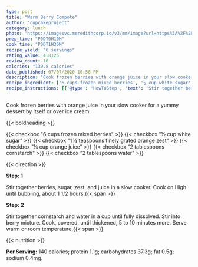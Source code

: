 ```yaml
---
type: post
title: "Warm Berry Compote"
author: "cupcakeproject"
category: lunch
photo: "https://imagesvc.meredithcorp.io/v3/mm/image?url=https%3A%2F%2Fimages.media-allrecipes.com%2Fuserphotos%2F4460178.jpg"
prep_time: "P0DT0H10M"
cook_time: "P0DT1H35M"
recipe_yield: "6 servings"
rating_value: 4.8125
review_count: 16
calories: "139.8 calories"
date_published: 07/07/2020 10:58 PM
description: "Cook frozen berries with orange juice in your slow cooker for a yummy dessert by itself or over ice cream."
recipe_ingredient: ['6 cups frozen mixed berries', '½ cup white sugar', '1\u2009½ teaspoons finely grated orange zest', '¼ cup orange juice', '2 tablespoons cornstarch', '2 tablespoons water']
recipe_instructions: [{'@type': 'HowToStep', 'text': 'Stir together berries, sugar, zest, and juice in a slow cooker. Cook on High until bubbling, about 1 1/2 hours.\n'}, {'@type': 'HowToStep', 'text': 'Stir together cornstarch and water in a cup until fully dissolved. Stir into berry mixture. Cook, covered, until thickened, 5 to 10 minutes more. Serve warm or room temperature.\n'}]
---
```


Cook frozen berries with orange juice in your slow cooker for a yummy dessert by itself or over ice cream. 

{{< boldheading >}}

{{< checkbox "6 cups frozen mixed berries" >}}
{{< checkbox "½ cup white sugar" >}}
{{< checkbox "1 ½ teaspoons finely grated orange zest" >}}
{{< checkbox "¼ cup orange juice" >}}
{{< checkbox "2 tablespoons cornstarch" >}}
{{< checkbox "2 tablespoons water" >}}


{{< direction >}}

**Step: 1**

Stir together berries, sugar, zest, and juice in a slow cooker. Cook on High until bubbling, about 1 1/2 hours.{{< span >}}

**Step: 2**

Stir together cornstarch and water in a cup until fully dissolved. Stir into berry mixture. Cook, covered, until thickened, 5 to 10 minutes more. Serve warm or room temperature.{{< span >}}

{{< nutrition >}}

**Per Serving:** 140 calories; protein 1.1g; carbohydrates 37.3g; fat 0.5g; sodium 0.4mg.